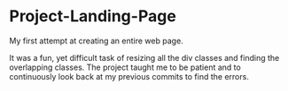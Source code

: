 # Project-Landing-Page

My first attempt at creating an entire web page.

It was a fun, yet difficult task of resizing all the div classes and finding the overlapping classes.
The project taught me to be patient and to continuously look back at my previous commits to find the errors. 


